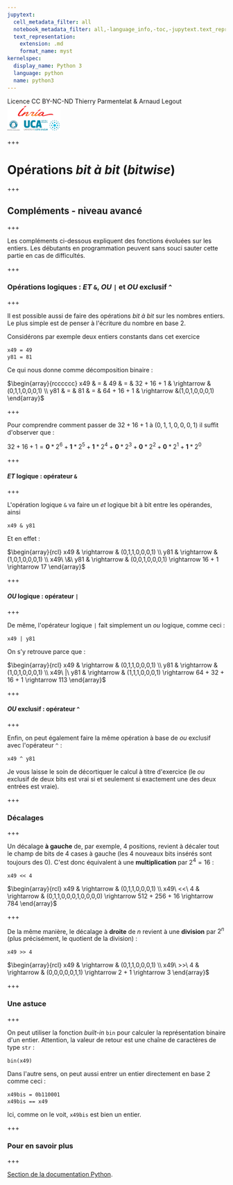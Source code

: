 ```yaml
---
jupytext:
  cell_metadata_filter: all
  notebook_metadata_filter: all,-language_info,-toc,-jupytext.text_representation.jupytext_version,-jupytext.text_representation.format_version
  text_representation:
    extension: .md
    format_name: myst
kernelspec:
  display_name: Python 3
  language: python
  name: python3
---
```


<div class="licence">
<span>Licence CC BY-NC-ND</span>
<span>Thierry Parmentelat &amp; Arnaud Legout</span>
<span><img src="media/both-logos-small-alpha.png" /></span>
</div>

+++

# Opérations *bit à bit* (*bitwise*)

+++

## Compléments - niveau avancé

+++

Les compléments ci-dessous expliquent des fonctions évoluées sur les entiers. Les débutants en programmation peuvent sans souci sauter cette partie en cas de difficultés.

+++

### Opérations logiques : *ET* `&`, *OU* `|` et *OU* exclusif `^`

+++

Il est possible aussi de faire des opérations *bit à bit* sur les nombres entiers. Le plus simple est de penser à l'écriture du nombre en base 2.

Considérons par exemple deux entiers constants dans cet exercice

```{code-cell}
x49 = 49
y81 = 81
```

Ce qui nous donne comme décomposition binaire :

$\begin{array}{rcccccc}
x49 & = & 49 & = & 32 + 16 + 1 & \rightarrow &(0,1,1,0,0,0,1) \\
y81 & = & 81 & = & 64 + 16 + 1 & \rightarrow &(1,0,1,0,0,0,1)
\end{array}$

+++

Pour comprendre comment passer de $32 + 16 + 1$ à $(0,1,1,0,0,0,1)$ il suffit d'observer que :

$32 + 16 + 1 =
\textbf{0}*2^6 +
\textbf{1}*2^5 +
\textbf{1}*2^4 +
\textbf{0}*2^3 +
\textbf{0}*2^2 +
\textbf{0}*2^1 +
\textbf{1}*2^0$

+++

#### *ET* logique : opérateur `&`

+++

L'opération logique `&` va faire un *et* logique bit à bit entre les opérandes, ainsi

```{code-cell}
x49 & y81
```

Et en effet :

$\begin{array}{rcl}
x49          & \rightarrow & (0,1,1,0,0,0,1) \\
y81          & \rightarrow & (1,0,1,0,0,0,1) \\
x49\ \&\ y81 & \rightarrow & (0,0,1,0,0,0,1) \rightarrow 16 + 1 \rightarrow 17
\end{array}$

+++

#### *OU* logique : opérateur `|`

+++

De même, l'opérateur logique `|` fait simplement un *ou* logique, comme ceci :

```{code-cell}
x49 | y81
```

On s'y retrouve parce que :

$\begin{array}{rcl}
x49         & \rightarrow & (0,1,1,0,0,0,1) \\
y81         & \rightarrow & (1,0,1,0,0,0,1) \\
x49\ |\ y81 & \rightarrow & (1,1,1,0,0,0,1) \rightarrow 64 + 32 + 16 + 1 \rightarrow 113
\end{array}$

+++

#### *OU* exclusif : opérateur `^`

+++

Enfin, on peut également faire la même opération à base de *ou* exclusif avec l'opérateur `^` :

```{code-cell}
x49 ^ y81
```

Je vous laisse le soin de décortiquer le calcul à titre d'exercice (le *ou* exclusif de deux bits est vrai si et seulement si exactement une des deux entrées est vraie).

+++

### Décalages

+++

Un décalage **à gauche** de, par exemple, 4 positions, revient à décaler tout le champ de bits de 4 cases à gauche (les 4 nouveaux bits insérés sont toujours des 0). C'est donc équivalent à une **multiplication** par $2^4 = 16$ :

```{code-cell}
x49 << 4
```

$\begin{array}{rcl}
x49        & \rightarrow & (0,1,1,0,0,0,1) \\
x49\ <<\ 4 & \rightarrow & (0,1,1,0,0,0,1,0,0,0,0) \rightarrow 512 + 256 + 16 \rightarrow 784
\end{array}$

+++

De la même manière, le décalage à **droite** de $n$ revient à une **division** par $2^n$ (plus précisément, le quotient de la division) :

```{code-cell}
x49 >> 4
```

$\begin{array}{rcl}
x49        & \rightarrow &         (0,1,1,0,0,0,1) \\
x49\ >>\ 4 & \rightarrow & (0,0,0,0,0,1,1) \rightarrow 2 + 1 \rightarrow 3
\end{array}$

+++

### Une astuce

+++

On peut utiliser la fonction *built-in* `bin` pour calculer la représentation binaire d'un entier. Attention, la valeur de retour est une chaîne de caractères de type `str` :

```{code-cell}
bin(x49)
```

Dans l'autre sens, on peut aussi entrer un entier directement en base 2 comme ceci :

```{code-cell}
x49bis = 0b110001
x49bis == x49
```

Ici, comme on le voit, `x49bis` est bien un entier.

+++

### Pour en savoir plus

+++

[Section de la documentation Python](https://docs.python.org/3/library/stdtypes.html#bitwise-operations-on-integer-types).
